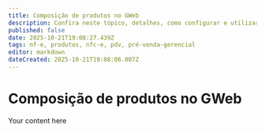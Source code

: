 ```yaml
---
title: Composição de produtos no GWeb
description: Confira neste tópico, detalhes, como configurar e utilizar a composição de produtos no GWeb.
published: false
date: 2025-10-21T19:08:27.439Z
tags: nf-e, produtos, nfc-e, pdv, pré-venda-gerencial
editor: markdown
dateCreated: 2025-10-21T19:08:06.007Z
---
```


# Composição de produtos no GWeb
Your content here